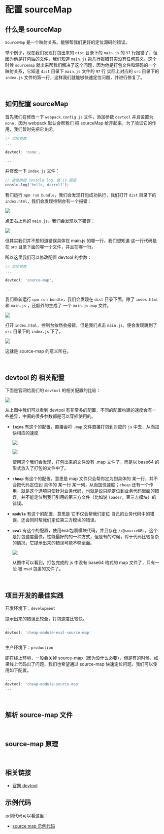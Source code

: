 # 配置 sourceMap

## 什么是 sourceMap

`SourceMap` 是一个映射关系。能够帮我们更好的定位源码的错误。

举个例子，现在我们发现打包出来的 `dist` 目录下的 `main.js` 的 `97` 行报错了，但因为他是打包后的文件，我们知道 `main.js` 第几行报错其实没有任何意义。这个时候 `sourcemap` 就出来帮我们解决了这个问题，因为他是打包文件和源码的一个映射关系，它知道 `dist` 目录下 `main.js` 文件的 `97` 行 实际上对应的 `src` 目录下的 `index.js` 文件的第一行，这样我们就能够快速定位问题，并进行修复了。



&nbsp;

## 如何配置 sourceMap

首先我们在修改一下 `webpack.config.js` 文件，添加参数 `devtool` 并且设置为 `none`，因为 webpack 默认会帮我们 把 sourceMap 给开起来，为了验证它的作用，我们暂时先把它关闭。

```js
// 添加参数
...

devtool: 'none',

...
```

并修改一下 `index.js` 文件：

```js
// 故意拼错 console.log，使 js 报错
consle.log('hello, darrell');
```

我们运行 `npm run bundle`，我们会发现打包成功执行，我们打开 `dist` 目录下的 `index.html`，我们会发现控制台有一个报错：

![](./img/sourcemap1.png)

点击右上角的 `main.js`，我们会发现以下错误：

![](./img/sourcemap2.png)

但其实我们并不想知道错误具体在 main.js 的哪一行，我们想知道 这一行代码是在 src 目录下面的哪一个文件，并且在哪一行。



所以这里我们可以修改配置  devtool 的参数：

```js
// 添加参数
...

devtool: 'source-map',

...
```

我们重新运行 `npm run bundle`，我们会发现在 `dist` 目录下面，除了 `index.html` 和 `main.js` ，还额外的生成了 一个 `main.js.map` 文件。

![](./img/sourcemap5.png)

打开 `index.html`，控制台依然会报错，但是我们点击 `main.js`，便会发现跳到了 `src` 目录下的 `index.js` 下了。

![](./img/sourcemap3.png)

这就是 source-map 的意义所在。



&nbsp;

## devtool 的 相关配置

下面是官网给我们的 `devtool` 的相关配置的比较：

![](./img/sourcemap4.png)

从上图中我们可以看到 devtool 有非常多的配置，不同的配置构建的速度会有一些差异，中间的很多参数都是可以穿插使用的。

* **`inine`** 有这个的配置，直接会将 `.map` 文件直接打包到对应的 `js` 中去，从而加快相应的速度

  ![](./img/sourcemap6.png)

  ![](./img/sourcemap7.png)

  使用这个我们会发现，打包出来的文件没有 .map 文件了，而是以 base64 的形式放入了打包的文件中了。

* **`cheap`** 有这个的配置，意思是 map 文件只会帮你定为到具体的 某一行，并不会把代码定位到 具体的 某一行 某一列，从而加快速度；`cheap` 还有一个作用，就是这个选项只使针对业务代码，也就是说只能定位到业务代码里面的错误，并不能定位到我们引用的第三方文件（比如说  `loader`，第三方模块）的错误。

* **`module`** 有这个的配置，意思是 它不仅会帮我们定位 自己的业务代码中的错误，还会同时帮我们定位第三方模块的错误。

* **`eval`** 有这个的配置，使用eval包裹模块代码，并且存在 `//@sourceURL`，这个是打包速度最快，性能最好的的一种方式，但是有的时候，对于代码比较复杂的情况，它提示出来的错误可能不够全面。

  ![](./img/sourcemap8.png)

  从图中可以看到，打包完成的 js 中没有 base64 格式的 map 文件了，只有一段 被 eval 包裹的文件了。



&nbsp;

## 项目开发的最佳实践

开发环境下：`development`

提示出来的错误比较全，打包速度比较快。

```js
...
devtool: 'cheap-module-eval-source-map'
...
```

生产环境下：`production`

即在线上环境，一般会关掉 source-map（因为没什么必要），但是有的时候，如果线上代码出了问题，我们也希望通过 source-map 快速定位问题，我们可以使用如下配置。

```js
...
devtool: 'cheap-module-source-map'
...
```



&nbsp;

## 解析 source-map 文件 



&nbsp;

## source-map 原理



&nbsp;

## 相关链接

- [官网 devtool](https://webpack.js.org/configuration/devtool/)



## 示例代码

示例代码可以看这里：

- [source map 示例代码](https://github.com/darrell0904/webpack-study-demo/tree/master/chapter1/sourceMap-demo)